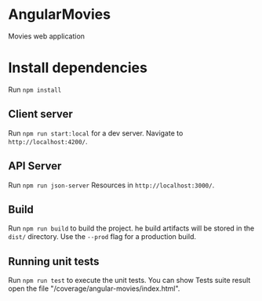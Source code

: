 # AngularMovies

Movies web application

# Install dependencies

Run `npm install`

## Client server

Run `npm run start:local` for a dev server.
Navigate to `http://localhost:4200/`.

## API Server

Run `npm run json-server`
Resources in `http://localhost:3000/`.

## Build

Run `npm run build` to build the project.
he build artifacts will be stored in the `dist/` directory. Use the `--prod` flag for a production build.

## Running unit tests

Run `npm run test` to execute the unit tests.
You can show Tests suite result open the file "/coverage/angular-movies/index.html".
